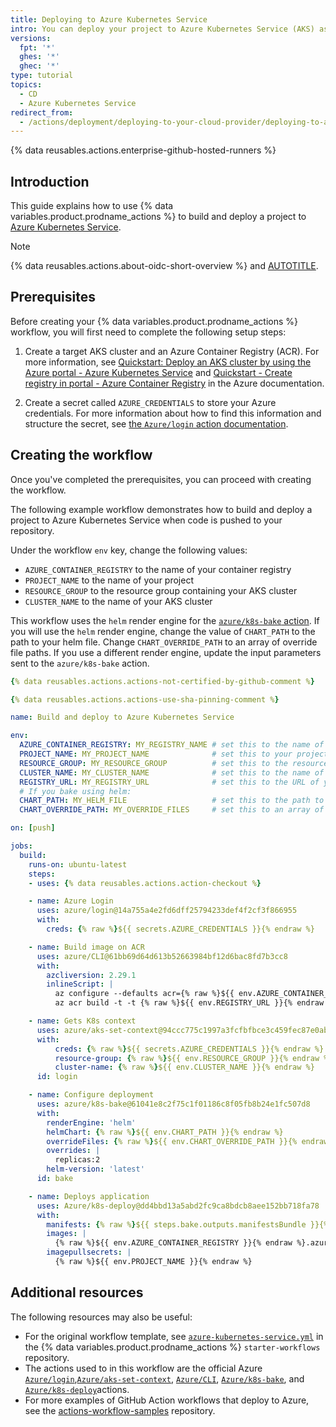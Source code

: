 ```yaml
---
title: Deploying to Azure Kubernetes Service
intro: You can deploy your project to Azure Kubernetes Service (AKS) as part of your continuous deployment (CD) workflows.
versions:
  fpt: '*'
  ghes: '*'
  ghec: '*'
type: tutorial
topics:
  - CD
  - Azure Kubernetes Service
redirect_from:
  - /actions/deployment/deploying-to-your-cloud-provider/deploying-to-azure/deploying-to-azure-kubernetes-service
---
```


{% data reusables.actions.enterprise-github-hosted-runners %}

## Introduction

This guide explains how to use {% data variables.product.prodname_actions %} to build and deploy a project to [Azure Kubernetes Service](https://azure.microsoft.com/services/kubernetes-service/).

> [!NOTE]
> {% data reusables.actions.about-oidc-short-overview %} and [AUTOTITLE](/actions/deployment/security-hardening-your-deployments/configuring-openid-connect-in-azure).

## Prerequisites

Before creating your {% data variables.product.prodname_actions %} workflow, you will first need to complete the following setup steps:

1. Create a target AKS cluster and an Azure Container Registry (ACR). For more information, see [Quickstart: Deploy an AKS cluster by using the Azure portal - Azure Kubernetes Service](https://docs.microsoft.com/azure/aks/kubernetes-walkthrough-portal) and [Quickstart - Create registry in portal - Azure Container Registry](https://docs.microsoft.com/azure/container-registry/container-registry-get-started-portal) in the Azure documentation.

1. Create a secret called `AZURE_CREDENTIALS` to store your Azure credentials. For more information about how to find this information and structure the secret, see [the `Azure/login` action documentation](https://github.com/Azure/login#configure-a-service-principal-with-a-secret).

## Creating the workflow

Once you've completed the prerequisites, you can proceed with creating the workflow.

The following example workflow demonstrates how to build and deploy a project to Azure Kubernetes Service when code is pushed to your repository.

Under the workflow `env` key, change the following values:
* `AZURE_CONTAINER_REGISTRY` to the name of your container registry
* `PROJECT_NAME` to the name of your project
* `RESOURCE_GROUP` to the resource group containing your AKS cluster
* `CLUSTER_NAME` to the name of your AKS cluster

This workflow uses the `helm` render engine for the [`azure/k8s-bake` action](https://github.com/Azure/k8s-bake). If you will use the `helm` render engine, change the value of `CHART_PATH` to the path to your helm file. Change `CHART_OVERRIDE_PATH` to an array of override file paths. If you use a different render engine, update the input parameters sent to the `azure/k8s-bake` action.

```yaml copy
{% data reusables.actions.actions-not-certified-by-github-comment %}

{% data reusables.actions.actions-use-sha-pinning-comment %}

name: Build and deploy to Azure Kubernetes Service

env:
  AZURE_CONTAINER_REGISTRY: MY_REGISTRY_NAME # set this to the name of your container registry
  PROJECT_NAME: MY_PROJECT_NAME              # set this to your project's name
  RESOURCE_GROUP: MY_RESOURCE_GROUP          # set this to the resource group containing your AKS cluster
  CLUSTER_NAME: MY_CLUSTER_NAME              # set this to the name of your AKS cluster
  REGISTRY_URL: MY_REGISTRY_URL              # set this to the URL of your registry
  # If you bake using helm:
  CHART_PATH: MY_HELM_FILE                   # set this to the path to your helm file
  CHART_OVERRIDE_PATH: MY_OVERRIDE_FILES     # set this to an array of override file paths

on: [push]

jobs:
  build:
    runs-on: ubuntu-latest
    steps:
    - uses: {% data reusables.actions.action-checkout %}

    - name: Azure Login
      uses: azure/login@14a755a4e2fd6dff25794233def4f2cf3f866955
      with:
        creds: {% raw %}${{ secrets.AZURE_CREDENTIALS }}{% endraw %}

    - name: Build image on ACR
      uses: azure/CLI@61bb69d64d613b52663984bf12d6bac8fd7b3cc8
      with:
        azcliversion: 2.29.1
        inlineScript: |
          az configure --defaults acr={% raw %}${{ env.AZURE_CONTAINER_REGISTRY }}{% endraw %}
          az acr build -t -t {% raw %}${{ env.REGISTRY_URL }}{% endraw %}/{% raw %}${{ env.PROJECT_NAME }}{% endraw %}:{% raw %}${{ github.sha }}{% endraw %}

    - name: Gets K8s context
      uses: azure/aks-set-context@94ccc775c1997a3fcfbfbce3c459fec87e0ab188
      with:
          creds: {% raw %}${{ secrets.AZURE_CREDENTIALS }}{% endraw %}
          resource-group: {% raw %}${{ env.RESOURCE_GROUP }}{% endraw %}
          cluster-name: {% raw %}${{ env.CLUSTER_NAME }}{% endraw %}
      id: login

    - name: Configure deployment
      uses: azure/k8s-bake@61041e8c2f75c1f01186c8f05fb8b24e1fc507d8
      with:
        renderEngine: 'helm'
        helmChart: {% raw %}${{ env.CHART_PATH }}{% endraw %}
        overrideFiles: {% raw %}${{ env.CHART_OVERRIDE_PATH }}{% endraw %}
        overrides: |
          replicas:2
        helm-version: 'latest'
      id: bake

    - name: Deploys application
      uses: Azure/k8s-deploy@dd4bbd13a5abd2fc9ca8bdcb8aee152bb718fa78
      with:
        manifests: {% raw %}${{ steps.bake.outputs.manifestsBundle }}{% endraw %}
        images: |
          {% raw %}${{ env.AZURE_CONTAINER_REGISTRY }}{% endraw %}.azurecr.io/{% raw %}${{ env.PROJECT_NAME }}{% endraw %}:{% raw %}${{ github.sha }}{% endraw %}
        imagepullsecrets: |
          {% raw %}${{ env.PROJECT_NAME }}{% endraw %}
```

## Additional resources

The following resources may also be useful:

* For the original workflow template, see [`azure-kubernetes-service.yml`](https://github.com/actions/starter-workflows/blob/main/deployments/azure-kubernetes-service.yml) in the {% data variables.product.prodname_actions %} `starter-workflows` repository.
* The actions used to in this workflow are the official Azure [`Azure/login`](https://github.com/Azure/login),[`Azure/aks-set-context`](https://github.com/Azure/aks-set-context), [`Azure/CLI`](https://github.com/Azure/CLI), [`Azure/k8s-bake`](https://github.com/Azure/k8s-bake), and [`Azure/k8s-deploy`](https://github.com/Azure/k8s-deploy)actions.
* For more examples of GitHub Action workflows that deploy to Azure, see the [actions-workflow-samples](https://github.com/Azure/actions-workflow-samples) repository.
